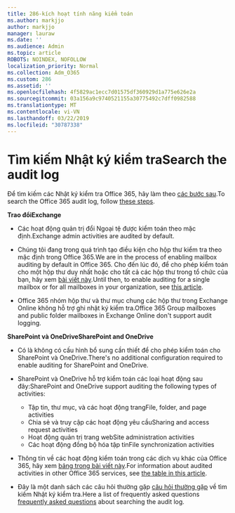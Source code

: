 ```yaml
---
title: 286-kích hoạt tính năng kiểm toán
ms.author: markjjo
author: markjjo
manager: lauraw
ms.date: ''
ms.audience: Admin
ms.topic: article
ROBOTS: NOINDEX, NOFOLLOW
localization_priority: Normal
ms.collection: Adm_O365
ms.custom: 286
ms.assetid: ''
ms.openlocfilehash: 4f5829ac1ecc7d01575df360929d1a775e626e2a
ms.sourcegitcommit: 03a156a9c9740521155a30775492c7dff0982588
ms.translationtype: MT
ms.contentlocale: vi-VN
ms.lasthandoff: 03/22/2019
ms.locfileid: "30787338"
---
```

# <a name="search-the-audit-log"></a><span data-ttu-id="0e6b3-102">Tìm kiếm Nhật ký kiểm tra</span><span class="sxs-lookup"><span data-stu-id="0e6b3-102">Search the audit log</span></span>

<span data-ttu-id="0e6b3-103">Để tìm kiếm các Nhật ký kiểm tra Office 365, hãy làm theo [các bước sau](https://docs.microsoft.com/office365/securitycompliance/search-the-audit-log-in-security-and-compliance#search-the-audit-log).</span><span class="sxs-lookup"><span data-stu-id="0e6b3-103">To search the Office 365 audit log, follow [these steps](https://docs.microsoft.com/office365/securitycompliance/search-the-audit-log-in-security-and-compliance#search-the-audit-log).</span></span> 

<span data-ttu-id="0e6b3-104">**Trao đổi**</span><span class="sxs-lookup"><span data-stu-id="0e6b3-104">**Exchange**</span></span>

- <span data-ttu-id="0e6b3-105">Các hoạt động quản trị đổi Ngoại tệ được kiểm toán theo mặc định.</span><span class="sxs-lookup"><span data-stu-id="0e6b3-105">Exchange admin activities are audited by default.</span></span>

- <span data-ttu-id="0e6b3-106">Chúng tôi đang trong quá trình tạo điều kiện cho hộp thư kiểm tra theo mặc định trong Office 365.</span><span class="sxs-lookup"><span data-stu-id="0e6b3-106">We are in the process of enabling mailbox auditing by default in Office 365.</span></span> <span data-ttu-id="0e6b3-107">Cho đến lúc đó, để cho phép kiểm toán cho một hộp thư duy nhất hoặc cho tất cả các hộp thư trong tổ chức của bạn, hãy xem [bài viết này](https://docs.microsoft.com/office365/securitycompliance/enable-mailbox-auditing).</span><span class="sxs-lookup"><span data-stu-id="0e6b3-107">Until then, to enable auditing for a single mailbox or for all mailboxes in your organization, see  [this article](https://docs.microsoft.com/office365/securitycompliance/enable-mailbox-auditing).</span></span>

- <span data-ttu-id="0e6b3-108">Office 365 nhóm hộp thư và thư mục chung các hộp thư trong Exchange Online không hỗ trợ ghi nhật ký kiểm tra.</span><span class="sxs-lookup"><span data-stu-id="0e6b3-108">Office 365 Group mailboxes and public folder mailboxes in Exchange Online don't support audit logging.</span></span>

<span data-ttu-id="0e6b3-109">**SharePoint và OneDrive**</span><span class="sxs-lookup"><span data-stu-id="0e6b3-109">**SharePoint and OneDrive**</span></span>

- <span data-ttu-id="0e6b3-110">Có là không có cấu hình bổ sung cần thiết để cho phép kiểm toán cho SharePoint và OneDrive.</span><span class="sxs-lookup"><span data-stu-id="0e6b3-110">There's no additional configuration required to enable auditing for SharePoint and OneDrive.</span></span>

- <span data-ttu-id="0e6b3-111">SharePoint và OneDrive hỗ trợ kiểm toán các loại hoạt động sau đây:</span><span class="sxs-lookup"><span data-stu-id="0e6b3-111">SharePoint and OneDrive support auditing the following types of activities:</span></span> 

    - <span data-ttu-id="0e6b3-112">Tập tin, thư mục, và các hoạt động trang</span><span class="sxs-lookup"><span data-stu-id="0e6b3-112">File, folder, and page activities</span></span>
    - <span data-ttu-id="0e6b3-113">Chia sẻ và truy cập các hoạt động yêu cầu</span><span class="sxs-lookup"><span data-stu-id="0e6b3-113">Sharing and access request activities</span></span>
    - <span data-ttu-id="0e6b3-114">Hoạt động quản trị trang web</span><span class="sxs-lookup"><span data-stu-id="0e6b3-114">Site administration activities</span></span>
    - <span data-ttu-id="0e6b3-115">Các hoạt động đồng bộ hóa tập tin</span><span class="sxs-lookup"><span data-stu-id="0e6b3-115">File synchronization activities</span></span>

- <span data-ttu-id="0e6b3-116">Thông tin về các hoạt động kiểm toán trong các dịch vụ khác của Office 365, hãy xem [bảng trong bài viết này](https://docs.microsoft.com/office365/securitycompliance/search-the-audit-log-in-security-and-compliance#audited-activities).</span><span class="sxs-lookup"><span data-stu-id="0e6b3-116">For information about audited activities in other Office 365 services, see  [the table in this article](https://docs.microsoft.com/office365/securitycompliance/search-the-audit-log-in-security-and-compliance#audited-activities).</span></span>

- <span data-ttu-id="0e6b3-117">Đây là một danh sách các câu hỏi thường gặp [câu hỏi thường gặp](https://docs.microsoft.com/office365/securitycompliance/search-the-audit-log-in-security-and-compliance#frequently-asked-questions) về tìm kiếm Nhật ký kiểm tra.</span><span class="sxs-lookup"><span data-stu-id="0e6b3-117">Here a list of frequently asked questions [frequently asked questions](https://docs.microsoft.com/office365/securitycompliance/search-the-audit-log-in-security-and-compliance#frequently-asked-questions) about searching the audit log.</span></span>